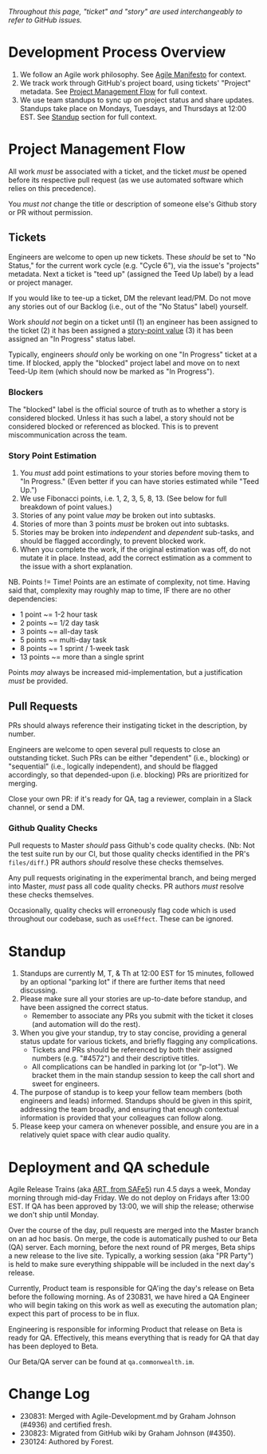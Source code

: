 <!-- TODO Graham 230831: Establish a glossary of engineering terms for our wiki. -->
_Throughout this page, "ticket" and "story" are used interchangeably to refer to GitHub issues._

# Development Process Overview

1. We follow an Agile work philosophy.
 See [Agile Manifesto](https://agilemanifesto.org/) for context.
2. We track work through GitHub's project board, using tickets' "Project" metadata. See [Project Management Flow](#project-management-flow) for full context.
3. We use team standups to sync up on project status and share updates. Standups take place on Mondays, Tuesdays, and Thursdays at 12:00 EST. See [Standup](#standup) section for full context.

# Project Management Flow

All work _must_ be associated with a ticket, and the ticket _must_ be opened before its respective pull request (as we use automated software which relies on this precedence).

You _must not_ change the title or description of someone else's Github story or PR without permission. 

## Tickets

Engineers are welcome to open up new tickets. These _should_ be set to "No Status," for the current work cycle (e.g. "Cycle 6"), via the issue's "projects" metadata. Next a ticket is "teed up" (assigned the Teed Up label) by a lead or project manager.

If you would like to tee-up a ticket, DM the relevant lead/PM. Do not move any stories out of our Backlog (i.e., out of the "No Status" label) yourself. 

Work _should not_ begin on a ticket until (1) an engineer has been assigned to the ticket (2) it has been assigned a [story-point value](#story-point-estimation) (3) it has been assigned an "In Progress" status label.

Typically, engineers _should_ only be working on one "In Progress" ticket at a time. If blocked, apply the "blocked" project label and move on to next Teed-Up item (which should now be marked as "In Progress"). 

### Blockers

The "blocked" label is the official source of truth as to whether a story is considered blocked. Unless it has such a label, a story should not be considered blocked or referenced as blocked. This is to prevent miscommunication across the team. 

### Story Point Estimation

1. You *must* add point estimations to your stories before moving them to "In Progress." (Even better if you can have stories estimated while "Teed Up.")
2. We use Fibonacci points, i.e. 1, 2, 3, 5, 8, 13. (See below for full breakdown of point values.)
3. Stories of any point value *may* be broken out into subtasks.
4. Stories of more than 3 points *must* be broken out into subtasks.
5. Stories may be broken into _independent_ and _dependent_ sub-tasks, and should be flagged accordingly, to prevent blocked work.
6. When you complete the work, if the original estimation was off, do not mutate it in place. Instead, add the correct estimation as a comment to the issue with a short explanation. 

NB. Points != Time! Points are an estimate of complexity, not time. Having said that, complexity may roughly map to time, IF there are no other dependencies:
- 1 point ~= 1-2 hour task
- 2 points ~= 1/2 day task
- 3 points ~= all-day task
- 5 points ~= multi-day task
- 8 points ~= 1 sprint / 1-week task
- 13 points ~= more than a single sprint

Points _may_ always be increased mid-implementation, but a justification _must_ be provided.

## Pull Requests

PRs should always reference their instigating ticket in the description, by number.

Engineers are welcome to open several pull requests to close an outstanding ticket. Such PRs can be either "dependent" (i.e., blocking) or "sequential" (i.e., logically independent), and should be flagged accordingly, so that depended-upon (i.e. blocking) PRs are prioritized for merging. 

Close your own PR: if it's ready for QA, tag a reviewer, complain in a Slack channel, or send a DM. 

### Github Quality Checks

Pull requests to Master _should_ pass Github's code quality checks. (Nb: Not the test suite run by our CI, but those quality checks identified in the PR's `files/diff`.) PR authors _should_ resolve these checks themselves.

Any pull requests originating in the experimental branch, and being merged into Master, _must_ pass all code quality checks. PR authors _must_ resolve these checks themselves.

Occasionally, quality checks will erroneously flag code which is used throughout our codebase, such as `useEffect`. These can be ignored.

# Standup

1. Standups are currently M, T, & Th at 12:00 EST for 15 minutes, followed by an optional "parking lot" if there are further items that need discussing. 
2. Please make sure all your stories are up-to-date before standup, and have been assigned the correct status. 
    - Remember to associate any PRs you submit with the ticket it closes (and automation will do the rest).
3. When you give your standup, try to stay concise, providing a general status update for various tickets, and briefly flagging any complications.
    - Tickets and PRs should be referenced by both their assigned numbers (e.g. "#4572") and their descriptive titles.
    - All complications can be handled in parking lot (or "p-lot"). We bracket them in the main standup session to keep the call short and sweet for engineers.
4. The purpose of standup is to keep your fellow team members (both engineers and leads) informed. Standups should be given in this spirit, addressing the team broadly, and ensuring that enough contextual information is provided that your colleagues can follow along.
5. Please keep your camera on whenever possible, and ensure you are in a relatively quiet space with clear audio quality.

# Deployment and QA schedule

Agile Release Trains (aka [ART, from SAFe5](https://v5.scaledagileframework.com/agile-release-train/)) run 4.5 days a week, Monday morning through mid-day Friday. We do not deploy on Fridays after 13:00 EST. If QA has been approved by 13:00, we will ship the release; otherwise we don't ship until Monday.

Over the course of the day, pull requests are merged into the Master branch on an ad hoc basis. On merge, the code is automatically pushed to our Beta (QA) server. Each morning, before the next round of PR merges, Beta ships a new release to the live site. Typically, a working session (aka "PR Party") is held to make sure everything shippable will be included in the next day's release.

Currently, Product team is responsible for QA'ing the day's release on Beta before the following morning. As of 230831, we have hired a QA Engineer who will begin taking on this work as well as executing the automation plan; expect this part of process to be in flux.

Engineering is responsible for informing Product that release on Beta is ready for QA. Effectively, this means everything that is ready for QA that day has been deployed to Beta. 

Our Beta/QA server can be found at `qa.commonwealth.im`.

# Change Log

- 230831: Merged with Agile-Development.md by Graham Johnson (#4936) and certified fresh.
- 230823: Migrated from GitHub wiki by Graham Johnson (#4350).
- 230124: Authored by Forest.